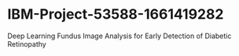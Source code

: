 # IBM-Project-53588-1661419282
Deep Learning Fundus Image Analysis for Early Detection of Diabetic Retinopathy
